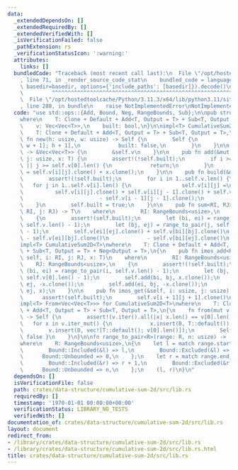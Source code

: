 ```yaml
---
data:
  _extendedDependsOn: []
  _extendedRequiredBy: []
  _extendedVerifiedWith: []
  _isVerificationFailed: false
  _pathExtension: rs
  _verificationStatusIcon: ':warning:'
  attributes:
    links: []
  bundledCode: "Traceback (most recent call last):\n  File \"/opt/hostedtoolcache/Python/3.11.3/x64/lib/python3.11/site-packages/onlinejudge_verify/documentation/build.py\"\
    , line 71, in _render_source_code_stat\n    bundled_code = language.bundle(stat.path,\
    \ basedir=basedir, options={'include_paths': [basedir]}).decode()\n          \
    \         ^^^^^^^^^^^^^^^^^^^^^^^^^^^^^^^^^^^^^^^^^^^^^^^^^^^^^^^^^^^^^^^^^^^^^^^^^^^^^^^^^\n\
    \  File \"/opt/hostedtoolcache/Python/3.11.3/x64/lib/python3.11/site-packages/onlinejudge_verify/languages/rust.py\"\
    , line 288, in bundle\n    raise NotImplementedError\nNotImplementedError\n"
  code: "use std::ops::{Add, Bound, Neg, RangeBounds, Sub};\n\npub struct CumulativeSum2D<T>\n\
    where\n    T: Clone + Default + Add<T, Output = T> + Sub<T, Output = T>,\n{\n\
    \    v: Vec<Vec<T>>,\n    built: bool,\n}\n\nimpl<T> CumulativeSum2D<T>\nwhere\n\
    \    T: Clone + Default + Add<T, Output = T> + Sub<T, Output = T>,\n{\n    pub\
    \ fn new(h: usize, w: usize) -> Self {\n        Self {\n            v: vec![vec![T::default();\
    \ w + 1]; h + 1],\n            built: false,\n        }\n    }\n\n    pub fn inner(&self)\
    \ -> &Vec<Vec<T>> {\n        &self.v\n    }\n\n    pub fn add(&mut self, i: usize,\
    \ j: usize, x: T) {\n        assert!(!self.built);\n        if i >= self.v.len()\
    \ || j >= self.v[0].len() {\n            return;\n        }\n        self.v[i][j]\
    \ = self.v[i][j].clone() + x.clone();\n    }\n\n    pub fn build(&mut self) {\n\
    \        assert!(!self.built);\n        for i in 1..self.v.len() {\n         \
    \   for j in 1..self.v[i].len() {\n                self.v[i][j] =\n          \
    \          self.v[i][j].clone() + self.v[i][j - 1].clone() + self.v[i - 1][j].clone()\n\
    \                        - self.v[i - 1][j - 1].clone();\n            }\n    \
    \    }\n        self.built = true;\n    }\n\n    pub fn sum<RI, RJ>(&self, i:\
    \ RI, j: RJ) -> T\n    where\n        RI: RangeBounds<usize>,\n        RJ: RangeBounds<usize>,\n\
    \    {\n        assert!(self.built);\n        let (bi, ei) = range_to_pair(i,\
    \ self.v.len() - 1);\n        let (bj, ej) = range_to_pair(j, self.v[0].len()\
    \ - 1);\n        self.v[ei][ej].clone() + self.v[bi][bj].clone()\n           \
    \ - self.v[ei][bj].clone()\n            - self.v[bi][ej].clone()\n    }\n}\n\n\
    impl<T> CumulativeSum2D<T>\nwhere\n    T: Clone + Default + Add<T, Output = T>\
    \ + Sub<T, Output = T> + Neg<Output = T>,\n{\n    pub fn imos_add<RI, RJ>(&mut\
    \ self, i: RI, j: RJ, x: T)\n    where\n        RI: RangeBounds<usize>,\n    \
    \    RJ: RangeBounds<usize>,\n    {\n        assert!(!self.built);\n        let\
    \ (bi, ei) = range_to_pair(i, self.v.len() - 1);\n        let (bj, ej) = range_to_pair(j,\
    \ self.v[0].len() - 1);\n        self.add(bi, bj, x.clone());\n        self.add(bi,\
    \ ej, -x.clone());\n        self.add(ei, bj, -x.clone());\n        self.add(ei,\
    \ ej, x);\n    }\n\n    pub fn imos_get(&self, i: usize, j: usize) -> T {\n  \
    \      assert!(self.built);\n        self.v[i + 1][j + 1].clone()\n    }\n}\n\n\
    impl<T> From<Vec<Vec<T>>> for CumulativeSum2D<T>\nwhere\n    T: Clone + Default\
    \ + Add<T, Output = T> + Sub<T, Output = T>,\n{\n    fn from(mut v: Vec<Vec<T>>)\
    \ -> Self {\n        assert!(v.iter().all(|x| x.len() == v[0].len()));\n     \
    \   for x in v.iter_mut() {\n            x.insert(0, T::default());\n        }\n\
    \        v.insert(0, vec![T::default(); v[0].len()]);\n        Self { v, built:\
    \ false }\n    }\n}\n\nfn range_to_pair<R>(range: R, n: usize) -> (usize, usize)\n\
    where\n    R: RangeBounds<usize>,\n{\n    let l = match range.start_bound() {\n\
    \        Bound::Included(&l) => l,\n        Bound::Excluded(&l) => l + 1,\n  \
    \      Bound::Unbounded => 0,\n    };\n    let r = match range.end_bound() {\n\
    \        Bound::Included(&r) => r + 1,\n        Bound::Excluded(&r) => r,\n  \
    \      Bound::Unbounded => n,\n    };\n    (l, r)\n}\n"
  dependsOn: []
  isVerificationFile: false
  path: crates/data-structure/cumulative-sum-2d/src/lib.rs
  requiredBy: []
  timestamp: '1970-01-01 00:00:00+00:00'
  verificationStatus: LIBRARY_NO_TESTS
  verifiedWith: []
documentation_of: crates/data-structure/cumulative-sum-2d/src/lib.rs
layout: document
redirect_from:
- /library/crates/data-structure/cumulative-sum-2d/src/lib.rs
- /library/crates/data-structure/cumulative-sum-2d/src/lib.rs.html
title: crates/data-structure/cumulative-sum-2d/src/lib.rs
---
```

